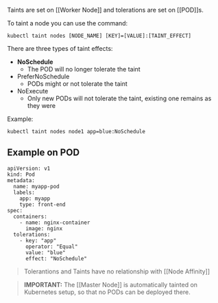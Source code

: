 Taints are set on [[Worker Node]] and tolerations are set on [[POD]]s.

To taint a node you can use the command:

`kubectl taint nodes [NODE_NAME] [KEY]=[VALUE]:[TAINT_EFFECT]`

There are three types of taint effects:

* **NoSchedule**
	* The POD will no longer tolerate the taint
* PreferNoSchedule
	* PODs might or not tolerate the taint
* NoExecute
	* Only new PODs will not tolerate the taint, existing one remains as they were

Example:

`kubectl taint nodes node1 app=blue:NoSchedule`

## Example on POD

```
apiVersion: v1
kind: Pod
metadata:
  name: myapp-pod
  labels:
    app: myapp
    type: front-end
spec:
  containers:
    - name: nginx-container
      image: nginx
  tolerations:
    - key: "app"
      operator: "Equal"
      value: "blue"
      effect: "NoSchedule"
```

> Tolerantions and Taints have no relationship with [[Node Affinity]]

> **IMPORTANT:** The [[Master Node]] is automatically tainted on Kubernetes setup, so that no PODs can be deployed there.

